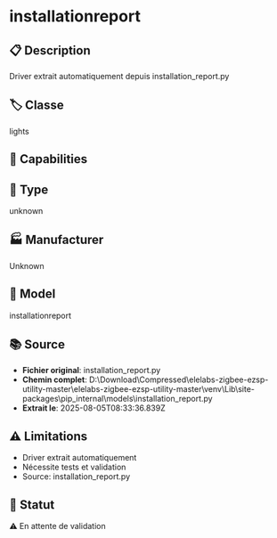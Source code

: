 # installationreport

## 📋 Description
Driver extrait automatiquement depuis installation_report.py

## 🏷️ Classe
lights

## 🔧 Capabilities


## 📡 Type
unknown

## 🏭 Manufacturer
Unknown

## 📱 Model
installationreport

## 📚 Source
- **Fichier original**: installation_report.py
- **Chemin complet**: D:\Download\Compressed\elelabs-zigbee-ezsp-utility-master\elelabs-zigbee-ezsp-utility-master\venv\Lib\site-packages\pip\_internal\models\installation_report.py
- **Extrait le**: 2025-08-05T08:33:36.839Z

## ⚠️ Limitations
- Driver extrait automatiquement
- Nécessite tests et validation
- Source: installation_report.py

## 🚀 Statut
⚠️ En attente de validation
